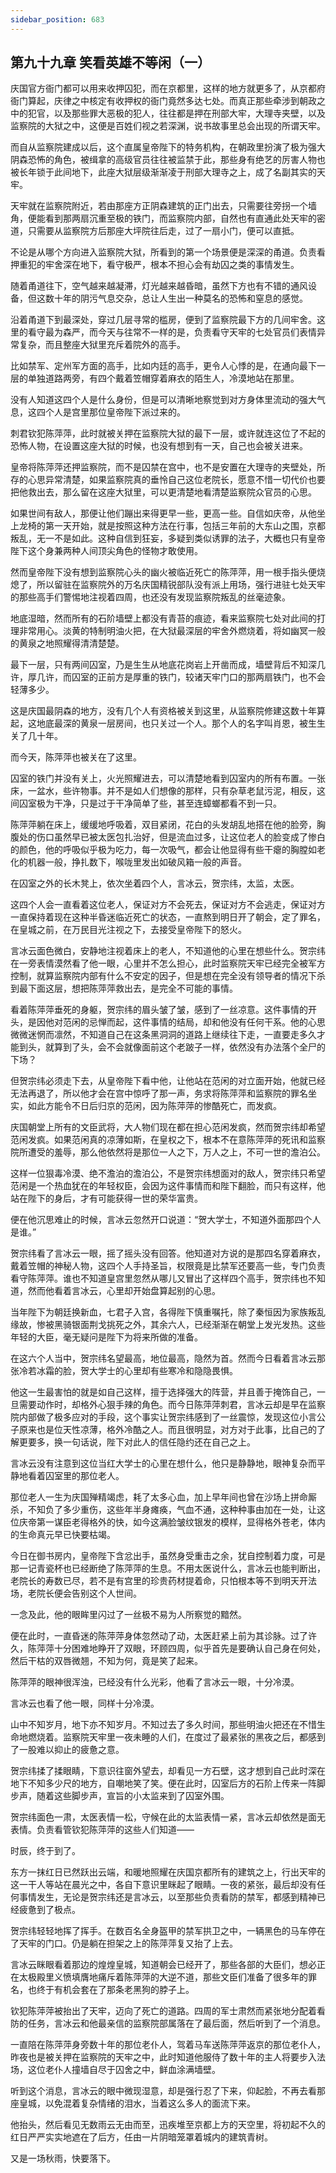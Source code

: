 ```yaml
---
sidebar_position: 683
---
```


## 第九十九章 **笑看英雄不等闲（一）**

庆国官方衙门都可以用来收押囚犯，而在京都里，这样的地方就更多了，从京都府衙门算起，庆律之中核定有收押权的衙门竟然多达七处。而真正那些牵涉到朝政之中的犯官，以及那些罪大恶极的犯人，往往都是押在刑部大牢，大理寺夹壁，以及监察院的大狱之中，这便是百姓们视之若深渊，说书故事里总会出现的所谓天牢。

而自从监察院建成以后，这个直属皇帝陛下的特务机构，在朝政里扮演了极为强大阴森恐怖的角色，被缉拿的高级官员往往被监禁于此，那些身有绝艺的厉害人物也被长年锁于此间地下，此座大狱层级渐渐凌于刑部大理寺之上，成了名副其实的天牢。

天牢就在监察院附近，若由那座方正阴森建筑的正门出去，只需要往旁拐一个墙角，便能看到那两扇沉重至极的铁门，而监察院内部，自然也有直通此处天牢的密道，只需要从监察院方后那座大坪院往后走，过了一扇小门，便可以直抵。

不论是从哪个方向进入监察院大狱，所看到的第一个场景便是深深的甬道。负责看押重犯的牢舍深在地下，看守极严，根本不担心会有劫囚之类的事情发生。

随着甬道往下，空气越来越凝滞，灯光越来越昏暗，虽然下方也有不错的通风设备，但这数十年的阴污气息交杂，总让人生出一种莫名的恐怖和窒息的感觉。

沿着甬道下到最深处，穿过几层寻常的槛房，便到了监察院最下方的几间牢舍。这里的看守最为森严，而今天与往常不一样的是，负责看守天牢的七处官员们表情异常复杂，而且整座大狱里充斥着院外的高手。

比如禁军、定州军方面的高手，比如内廷的高手，更令人心悸的是，在通向最下一层的单独道路两旁，有四个戴着笠帽穿着麻衣的陌生人，冷漠地站在那里。

没有人知道这四个人是什么身份，但是可以清晰地察觉到对方身体里流动的强大气息，这四个人是宫里那位皇帝陛下派过来的。

刺君钦犯陈萍萍，此时就被关押在监察院大狱的最下一层，或许就连这位了不起的恐怖人物，在设置这座大狱的时候，也没有想到有一天，自己也会被关进来。

皇帝将陈萍萍还押监察院，而不是囚禁在宫中，也不是安置在大理寺的夹壁处，所存的心思异常清楚，如果监察院真的垂怜自己这位老院长，愿意不惜一切代价也要把他救出去，那么留在这座大狱里，可以更清楚地看清楚监察院众官员的心思。

如果世间有敌人，那便让他们蹦出来得更早一些，更高一些。自信如庆帝，从他坐上龙椅的第一天开始，就是按照这种方法在行事，包括三年前的大东山之围，京都叛乱，无一不是如此。这种自信到狂妄，多疑到类似诱罪的法子，大概也只有皇帝陛下这个身兼两种人间顶尖角色的怪物才敢使用。

然而皇帝陛下没有想到监察院心头的幽火被临近死亡的陈萍萍，用一根手指头便烧熄了，所以留驻在监察院外的万名庆国精锐部队没有派上用场，强行进驻七处天牢的那些高手们警惕地注视着四周，也还没有发现监察院叛乱的丝毫迹象。

地底湿暗，然而所有的石阶墙壁上都没有青苔的痕迹，看来监察院七处对此间的打理非常用心。淡黄的特制明油火把，在大狱最深层的牢舍外燃烧着，将如幽冥一般的黄泉之地照耀得清清楚楚。

最下一层，只有两间囚室，乃是生生从地底花岗岩上开凿而成，墙壁背后不知深几许，厚几许，而囚室的正前方是厚重的铁门，较诸天牢门口的那两扇铁门，也不会轻薄多少。

这是庆国最阴森的地方，没有几个人有资格被关到这里，从监察院修建这数十年算起，这地底最深的黄泉一层房间，也只关过一个人。那个人的名字叫肖恩，被生生关了几十年。

而今天，陈萍萍也被关在了这里。

囚室的铁门并没有关上，火光照耀进去，可以清楚地看到囚室内的所有布置。一张床，一盆水，些许物事。并不是如人们想像的那样，只有杂草老鼠污泥，相反，这间囚室极为干净，只是过于干净简单了些，甚至连蟑螂都看不到一只。

陈萍萍躺在床上，缓缓地呼吸着，双目紧闭，花白的头发胡乱地搭在他的脸旁，胸腹处的伤口虽然早已被太医包扎治好，但是流血过多，让这位老人的脸变成了惨白的颜色，他的呼吸似乎极为吃力，每一次吸气，都会让他显得有些干瘪的胸膛如老化的机器一般，挣扎数下，喉咙里发出如破风箱一般的声音。

在囚室之外的长木凳上，依次坐着四个人，言冰云，贺宗纬，太监，太医。

这四个人会一直看着这位老人，保证对方不会死去，保证对方不会逃走，保证对方一直保持着现在这种半昏迷临近死亡的状态，一直熬到明日开了朝会，定了罪名，在皇城之前，在万民目光注视之下，去接受皇帝陛下的怒火。

言冰云面色微白，安静地注视着床上的老人，不知道他的心里在想些什么。贺宗纬在一旁表情漠然看了他一眼，心里并不怎么担心，此时监察院天牢已经完全被军方控制，就算监察院内部有什么不安定的因子，但是想在完全没有领导者的情况下杀到最下面这层，想把陈萍萍救出去，是完全不可能的事情。

看着陈萍萍垂死的身躯，贺宗纬的眉头皱了皱，感到了一丝凉意。这件事情的开头，是因他对范闲的忌惮而起，这件事情的结局，却和他没有任何干系。他的心思微微迷惘而凛然，不知道自己在这条黑洞洞的道路上继续往下走，一直要走多久才能到头，就算到了头，会不会就像面前这个老跛子一样，依然没有办法落个全尸的下场？

但贺宗纬必须走下去，从皇帝陛下看中他，让他站在范闲的对立面开始，他就已经无法再退了，所以他才会在宫中惊呼了那一声，务求将陈萍萍和监察院的罪名坐实，如此方能令不日后归京的范闲，因为陈萍萍的惨酷死亡，而发疯。

庆国朝堂上所有的文臣武将，大人物们现在都在担心范闲发疯，然而贺宗纬却希望范闲发疯。如果范闲真的凉薄如斯，在皇权之下，根本不在意陈萍萍的死讯和监察院所遭受的羞辱，那么他依然将是那位一人之下，万人之上，不可一世的澹泊公。

这样一位狠毒冷漠、绝不澹泊的澹泊公，不是贺宗纬想面对的敌人，贺宗纬只希望范闲是一个热血犹在的年轻权臣，会因为这件事情而和陛下翻脸，而只有这样，他站在陛下的身后，才有可能获得一世的荣华富贵。

便在他沉思难止的时候，言冰云忽然开口说道：“贺大学士，不知道外面那四个人是谁。”

贺宗纬看了言冰云一眼，摇了摇头没有回答。他知道对方说的是那四名穿着麻衣，戴着笠帽的神秘人物，这四个人手持圣旨，权限竟是比禁军还要高一些，专门负责看守陈萍萍。谁也不知道皇宫里忽然从哪儿又冒出了这样四个高手，贺宗纬也不知道，然而他看着言冰云，心里却开始盘算起别的心思。

当年陛下为朝廷换新血，七君子入宫，各得陛下慎重嘱托，除了秦恒因为家族叛乱缘故，惨被黑骑银面荆戈挑死之外，其余六人，已经渐渐在朝堂上发光发热。这些年轻的大臣，毫无疑问是陛下为将来所做的准备。

在这六个人当中，贺宗纬名望最高，地位最高，隐然为首。然而今日看着言冰云那张冷若冰霜的脸，贺大学士的心里却有些寒冷和隐隐畏惧。

他这一生最害怕的就是如自己这样，擅于选择强大的阵营，并且善于掩饰自己，一旦需要动作时，却格外心狠手辣的角色。而今日陈萍萍刺君，言冰云却是早在监察院内部做了极多应对的手段，这个事实让贺宗纬感到了一丝震惊，发现这位小言公子原来也是位天性凉薄，格外冷酷之人。而且很明显，对方对于此事，比自己的了解更要多，换一句话说，陛下对此人的信任隐约还在自己之上。

言冰云没有注意到这位当红大学士的心里在想什么，他只是静静地，眼神复杂而平静地看着囚室里的那位老人。

那位老人一生为庆国殚精竭虑，耗了太多心血，加上早年间也曾在沙场上拼命厮杀，不知负了多少重伤，这些年半身瘫痪，气血不通，这种种事由加在一处，让这位庆帝第一谋臣老得格外的快，如今这满脸皱纹银发的模样，显得格外苍老，体内的生命真元早已快要枯竭。

今日在御书房内，皇帝陛下含忿出手，虽然身受重击之余，犹自控制着力度，可是那一记青瓷杯也已经断绝了陈萍萍的生息。不用太医说什么，言冰云也能判断出，老院长的寿数已尽，若不是有宫里的珍贵药材提着命，只怕根本等不到明天开法场，老院长便会告别这个人世间。

一念及此，他的眼眸里闪过了一丝极不易为人所察觉的黯然。

便在此时，一直昏迷的陈萍萍身体忽然动了动，太医赶紧上前为其诊脉。过了许久，陈萍萍十分困难地睁开了双眼，环顾四周，似乎首先是要确认自己身在何处，然后干枯的双唇微翘，不知为何，竟是笑了起来。

陈萍萍的眼神很浑浊，已经没有什么光彩，他看了言冰云一眼，十分冷漠。

言冰云也看了他一眼，同样十分冷漠。

山中不知岁月，地下亦不知岁月。不知过去了多久时间，那些明油火把还在不惜生命地燃烧着。监察院天牢里一夜未睡的人们，在度过了最紧张的黑夜之后，都感到了一股难以抑止的疲惫之意。

贺宗纬揉了揉眼睛，下意识往窗外望去，却看见一方石壁，这才想到自己此时深在地下不知多少尺的地方，自嘲地笑了笑。便在此时，囚室后方的石阶上传来一阵脚步声，随着这些脚步声，宣旨的小太监来到了囚室外围。

贺宗纬面色一肃，太医表情一松，守候在此的太监表情一紧，言冰云却依然是面无表情。负责看管钦犯陈萍萍的这些人们知道——

时辰，终于到了。

东方一抹红日已然跃出云端，和暖地照耀在庆国京都所有的建筑之上，行出天牢的这一干人等站在晨光之中，各自下意识里眯起了眼睛。一夜的紧张，最后却没有任何事情发生，无论是贺宗纬还是言冰云，以至那些负责看防的禁军，都感到精神已经疲惫到了极点。

贺宗纬轻轻地挥了挥手。在数百名全身盔甲的禁军拱卫之中，一辆黑色的马车停在了天牢的门口。仍是躺在担架之上的陈萍萍复又抬了上去。

言冰云眯眼看着那边的煌煌皇城，知道朝会已经开了，那些各部的大臣们，想必正在太极殿里义愤填膺地痛斥着陈萍萍的大逆不道，那些文臣们准备了很多年的罪名，也终于有机会套在了那条老黑狗的脖子上。

钦犯陈萍萍被抬出了天牢，迈向了死亡的道路。四周的军士肃然而紧张地分配着看防的任务，言冰云和他最亲信的监察院部属落在了最后面，然后听到了一个消息。

一直陪在陈萍萍身旁数十年的那位老仆人，驾着马车送陈萍萍返京的那位老仆人，昨夜也是被关押在监察院的天牢之中，此时知道他服侍了数十年的主人将要步入法场，这位老仆人撞墙自尽于囚舍之中，鲜血涂满墙壁。

听到这个消息，言冰云的眼中微现湿意，却是强行忍了下来，仰起脸，不再去看那座皇城，以免混着复杂情绪的泪水，当着这么多人的面流下来。

他抬头，然后看见无数雨云无由而至，迅疾堆至京都上方的天空里，将初起不久的红日严严实实地遮在了后方，任由一片阴暗笼罩着城内的建筑青树。

又是一场秋雨，快要落下。

